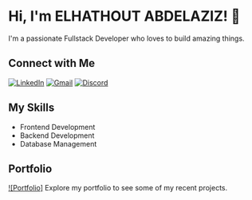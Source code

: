 # Hi, I'm ELHATHOUT ABDELAZIZ! 👋

I'm a passionate Fullstack Developer who loves to build amazing things. 

## Connect with Me

[![LinkedIn](https://img.shields.io/badge/LinkedIn-Connect-blue?style=for-the-badge&logo=linkedin)](https://www.linkedin.com/in/elhathout-abdelaziz-191290208)
[![Gmail](https://img.shields.io/badge/Gmail-Email-red?style=for-the-badge&logo=gmail)](mailto:abdelaazizeelhathoute.2018@gmail.com)
[![Discord](https://img.shields.io/badge/Discord-Chat-green?style=for-the-badge&logo=discord)](https://discordapp.com/elhathoutabdelaziz)

## My Skills

- Frontend Development
- Backend Development
- Database Management

## Portfolio

[![Portfolio]](https://elhathoute.github.io/My_Portfolio_Bootstrap/)
Explore my portfolio to see some of my recent projects.
